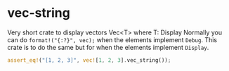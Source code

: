 # vec-string
Very short crate to display vectors Vec&lt;T> where T: Display
Normally you can do `format!("{:?}", vec);` when the elements implement `Debug`.
This crate is to do the same but for when the elements implement `Display`.
```rust
assert_eq!("[1, 2, 3]", vec![1, 2, 3].vec_string());
```
